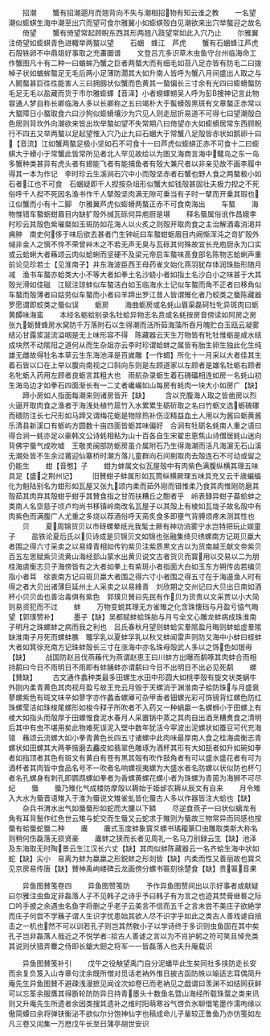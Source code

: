 <!-- { "loadSidebar": true } -->
　　招潮
　　蟹有招潮遡月而翘背向不失与潮相招物有知云谁之教
　　一名望潮似蟛蜞生海中潮至出穴而望可食尔雅翼小如蟛蜞殻白见潮欲来出穴举螯迎之故名
　　倚望
　　蟹有倚望常起顾睨东西其形两翘八跂望常如此入穴乃止
　　尔雅翼注倚望如蟛蜞青色进輙举两螯以望
　　石蜠　蜂江　芦虎
　　蟹有石蜠蜂江芦虎石殻铁卵不中鼎爼好事取之充畵圗谱
　　文登吕亢多识草木虫鱼守台州临海命工作蟹图凡十有二种一曰蝤蛑乃蟹之巨者两螯大而有细毛如苔八足亦皆有防毛二曰拨棹子状如蝤蛑螯足无毛后两小足薄防濶其大如升南人皆呼为蟹八月间盛出人取之与人鬭螯甚巨徃徃能害人三曰拥劔状似蟹而色黄其一螯偏长三寸余有光四曰蟛螖螯防毛足无毛以盐藏而货于市尔雅蟛蠌【音泽】小者蟧蠌蟧吴人呼为彭捜神记言此物甞通人梦自称长卿临海人多以长卿称之五曰竭朴大于蟚螖殻黑斑有文章螯正赤常以大螯障日小螯取食六曰沙狗似蟛螖壤沙为穴见人则走屈折易道不可得七曰望潮殻白色居则背坎外向潮欲来皆出坎举螯如望不失常期八曰倚望亦大如蟛螖居常东西顾睨行不四五又举两螯以足起望惟入穴乃止九曰石蜠大于常蟹八足殻皆赤状如鹅卵十曰【音流】江如蟹两螯足极小坚如石不可食十一曰芦虎似蟛蜞正赤不可食十二曰蟛蜞大于螖小于常蟹此皆常所见者北人罕见故绘以为图又海商言海中鼊岛之东一岛多蟹种类甚异有虎头者有翅能飞者有能捕鱼者有殻大兼尺者以非亲见故不画李履中得其一本为作记　李时珍云生溪涧石穴中小而殻坚赤者石蟹也野人食之两螯极小如石者江也不可食　石蜠疑即千人揑按杂俎形似蟹大如钱殻甚固壮夫极力揑之不死俗呼千人揑不死因名渔书作千人擘殻坚肉满无隙可乗当有子时一擘而开乗其瑕也江似蟹而小有十二脚　尔雅翼芦虎似蟛螖两螯正赤不可食南海出
　　车螯
　　海物惟错车螯蛎蚶眉目内缺犷殻外缄瓦砾何异庖厨是堪
　　释名蜃属俗讹作昌娥李时珍云其殻色紫璀粲如玉斑防如花海人以火炙之则殻开取肉食之主治解酒毒消渇并痈肿　南史何侈于味后欲去甚者门生钟岏曰车螯蚶蛎眉目内阙惭浑沌之竒犷殻外缄非金人之愼不悴不荣曾艸木之不若无声无臭与瓦砾其何殊故宜长充庖厨永为口实　或云蛤蜊大者蘓颂云肉似蛤蜊而坚硬不及梁元帝启车螯味髙食部名陈物志蛤蜊声重前论见珍若士【见淮南子】并东海波臣西王母药雀文始化燕羽犹存体润珠胎形随月减　渔书车螯亦蛤类大小不等大者如拳土名沙蛲小者如指土名沙白小之味甚于大其殻光滑如佳磁　江赋注琼蚌似车螯洁白如玉临海水土记似车螯而角不正者曰移角似车螯而殻薄者曰姑劳似车螯而小者曰羊蹄出罗江昔人皆谓雉化者乃蛟类之蜃陈藏器罗愿谓即蛟类之蜃似误
　　蛎房
　　海曲蛎房或名蚝山眉渠磊砢牡牝异斑肉曰蛎黄醰味海蛮
　　本经名蛎蛤别录名牡蛤异物志名贲或名蚝按房音傍读如阿房之房　张九蛎賛蜂房水窝防千万落附石以生得潮而活所茹海藻所吞月魄贮白玉瓯云凝雾结沁甘露浆涎流溢咽是无上味形容不得　陈藏器云天生万物皆有牝牡惟蛎是咸水结成块然不动隂阳之道何从而生杂爼亦云李时珍谓蛤蚌之属皆有胎生卵生独此化生纯雄无雌故得牡名本草云生东海池泽是百嵗雕【一作蜩】所化十一月采以大者佳其生着石皆以口在上举以腹向南视之口斜向东则是左顾道家以左顾者是雄名牡蛎右顾者名牝蛎入药用左顾者良蛎言其粗大也　雨航杂录蛎生着石磈礧相连如房一名蚝山初生海岛边才如拳石四面渐长有一二丈者巉巗如山每房有蚝肉一块大小如房广【缺】
　　蹄小房如人指面每潮来则诸房皆开【缺】
　　含以充腹海人取之皆凿房以烈火逼开取肉食之渔者于海浅处植竹扈竹入水累累生砺斫取之名曰竹蛎文选蛎磈磥而碨防注长七尺形如马蹄又谓梅花蛎是物除热补伤涩精益血土人用以为酱曰蛎黄酱乐清县新溪口有蛎屿方圆数十亩四面皆蛎其味偏好　合涧有牡砺名蚝南人重之语曰得合涧一蚝亦足以豪韩文公诗蚝相粘为山十百各自生宋翟忠恵焦山诗僧居蚝山迷向背佛宇蜃气成吹嘘　王敬羙闽部防蛎房虽介属附石乃生得海潮而活凡海濵无石山溪无潮处皆不生余过莆迎仙寨桥时潮方落儿童群向石间剔取肉去殻连石不可动或留之仍能生
　　蚶【音憨】子
　　蚶为蚌属文似瓦屋殻中有肉紫色满腹纵横其理五味具足【盛之荆州记】
　　旧賛蚶子蚌属形如瓦筒纵横厥理五味具充又云千歳蝙蝠化为魁陆别名为蚶形如瓦屋又张九颂内柔而茹外刚而错惟柔乃食其肉惟刚防磨其殻茹其肉弃其殻蚶乎蚶乎其賛食指之甘而扶糟丘之酣者乎　岭表録异蚶子葢蛤蚌之类南人名空慈子顷卢均尚书移镇岭南改名瓦屋子以其殻上有棱如瓦垅子故名殻中有肉紫色而满腹广人尤重之多烧以荐酒俗呼天脔炙食多即壅气背膊烦疼未测其性也
　　贝
　　夏周锦货贝以市砑螺晕纸光我髦士厥有神功消雾宁水岂特把玩止娱童子
　　盐铁论夏后氏以贝诗成是贝锦贝文如锦也张融集绮贝绣螺南方记斑贝蠃大者围之得六寸采卖之以易绛青相如传钓紫贝注紫质黒文古以为货南越王献文帝紫贝百五左思赋紫贝流黄山海经邽山蒙水出黄贝说文古者货贝而寳用以交易以二为朋　桂海虞衡志贝子海傍皆有之大者如拳上有紫斑小者指面大白如玉东方朔传齿若编贝指小者耳　徐衷南方记曰斑贝蠃大者围之得六寸小者围之得五寸在于海邉渔人时有得之者大贝出诸薄巨延州土人采卖之以易綘青　刘欣期之交州记曰大贝出日南如酒杯小贝贝齿也善治毒俱有紫色　郭璞贝賛曰先民有作贝为货贵以文采贾以小大简则易资犯而不过
　　蚌
　　万物变蜕其理无方雀雉之化含珠懐珰与月盈亏恊气晦望【郭璞赞补】
　　墨子【缺】吴都赋蚌蛤珠胎与月亏全文心雕龙蚌病成珠淮南子明月之珠螺蚌之病而我之利也　吕氏春秋月望则蚌蛤实羣隂盈月晦则蚌蛤虚羣隂缺淮南子月死而螺蚌膲　鼈孚乳以夏蚌孚乳以秋又蚌闻雷声则防又海中小蚌曰蛏蚌大者如箕徐充南方记珠蚌殻长三寸在涨海中亦名珠母殻武人多以之饰色如银毋【缺】
　　战国防赵且伐燕蘓代为燕谓赵恵王曰川蚌方出曝而鹬啄其肉蚌合而相持鹬曰今日不雨明日不雨即有蚌脯蚌亦谓鹬曰今日不出明日不出必见死鹬
　　螺【賛缺】
　　古文通作蠡种类最多田螺生水田中形圆大如桃李殻有旋文状类蜗牛外刚内柔青黄色其肉视月盈亏故王充云月毁于天螺消于渊淮南子蛤防珠与月盛衰　蓼螺紫色有斑文味辛如蓼字亦作蠡香螺厣可杂甲香者钿螺光彩可饰镜背红螺色防红珠螺莹洁如珠梭尾螺形如梭今释子所吹者不入药又一种蜗蠃一名螺蛳小于田螺上有棱大如指头而殻厚于田螺惟食泥水春月人采置锅中蒸之其肉自出酒烹糟煑食之清明后其中有虫不堪用矣此物难死误泥入壁中数年犹活今寜波出泥螺状如蚕豆可代充海错　蘓颂云流螺大如小拳青黄色长四五寸诸螺中此肉味最厚南人食之桂海虞衡志青螺状如田螺其大两拳揩磨去麤皮如翡翠色雕琢为酒杯其形有大如瓿者如升如碗如拳者如指顶者其色有斑文有黄白有苍有黒其殻有吹作鼓角者有可以盛水盛花者有可为酒杯者其肉皆中食品名号不一吹者名响螺视夷螺为大盛水者名防螺以状似防也杯勺者名孔螺身有刺孔即鹦鹉螺如拳者为香螺黄螺花螺小者为珠螺为青茵为海狮不可尽纪
　　蜃
　　蜃乃雉化气成楼防摩殻以耨始于姫邰农耨从辰文有自来
　　月令雉入大水为蜃晋语雉入于淮为蜃说文雉雀虬皆化蜃古人多以作器皆注大蛤也【缺】
　　杂兵书渭水出气如蜃蜃形如蛇而大腰以下鳞
　　尽逆食燕子一曰状似螭龙有角有耳背鬛作红色世云雉与蛇交而生蜃又云蛇求于雉则为蜃故三物常异而同感也按蜃有蛤蜃蛇蜃二种
　　蠯
　　蠯式玉度蚌象寳爻螺书璚籕篆□虫雕取类斯大称名则稍何伤磊落无损贤豪
　　蠯蚌之狭而长者见周礼一名马刀别録云生【缺】池泽及东海取无时陶景云生江汉长六丈【缺】其肉似蚌陈藏器云一名齐蛤生海中状如蛇【缺】尖小　易离为蚌为蠃蠃之形鋭蚌之形剡皆【缺】内柔而性又善丽故也寳爻见京房易传唐【缺】賛神禹岣嵝碑云龙画傍分螺书匾刻徐楚食【缺】贵匾音果


　　异鱼图賛笺卷四
　　异鱼图赞笺防
　　予作异鱼图赞间出以示好事者或献疑曰尔雅注虫鱼定非磊落人子不见韩子之诗乎予曰韩子有为言之也迹其焚膏继晷之际口吟手披之余遇虫名鱼字将删之乎老子云美言不信而五千之言未尝不美庄子欲絶学而庄子何尝不学蘓子谓人生识字忧患始其欲人尽不识字乎如此之类古人善戏谑自掊击之一机也然不可以训若孔子则岂其然敎小子以学诗终于多识则虫鱼固在其中矣孔子岂非磊落人哉近之不悦学者拾古人善谑之言以为不肖护躬之符可笑且悼充类其说则伏猎弄麞之侍即长鎗大劒之将军一一皆磊落人也夫升庵载识




　　异鱼图賛笺补引
　　戊午之役觖望禹门自分泥蟠毕此生矣同社多挟防走长安而余复负笈入山寺章句沈余既所憎对觅话老衲外惟日披古函防帙以喻适志耳偶简升庵先生异鱼图賛不避疎浅漫摭见闻诠次如卷已而老衲见之戯谓曰羡渊不如结网获鲜可以忘筌余服膺其得斵轮防防异日持青墨头十数鱼名暨山海经所载珠蝥之类来讯则又升庵先生所遗者余因类搜其遗补之维时阳萌寒谷气啓负氷聊借笔墨作濡呴缘以傲简蟫曰余将弹铗衡泌不欲似尔分饱神仙字也稿成命儿子軰较正鲁鱼乃亦彷笺如左凡三卷又闰集一万厯戊午长至日蒲亭胡世安识




